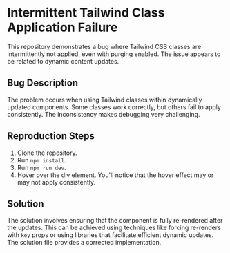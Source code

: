 # Intermittent Tailwind Class Application Failure

This repository demonstrates a bug where Tailwind CSS classes are intermittently not applied, even with purging enabled.  The issue appears to be related to dynamic content updates.

## Bug Description

The problem occurs when using Tailwind classes within dynamically updated components. Some classes work correctly, but others fail to apply consistently. The inconsistency makes debugging very challenging.

## Reproduction Steps

1. Clone the repository.
2. Run `npm install`.
3. Run `npm run dev`.
4. Hover over the div element. You'll notice that the hover effect may or may not apply consistently. 

## Solution

The solution involves ensuring that the component is fully re-rendered after the updates.  This can be achieved using techniques like forcing re-renders with `key` props or using libraries that facilitate efficient dynamic updates. The solution file provides a corrected implementation.